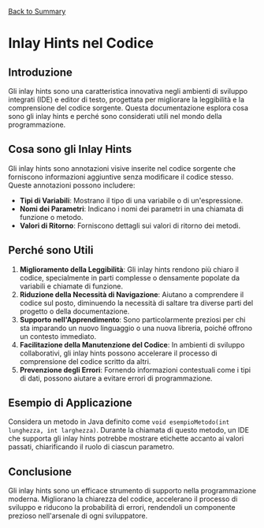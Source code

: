 [Back to Summary](../Summary.md)

# Inlay Hints nel Codice

## Introduzione
Gli inlay hints sono una caratteristica innovativa negli ambienti di sviluppo integrati (IDE) e editor di testo, progettata per migliorare la leggibilità e la comprensione del codice sorgente. Questa documentazione esplora cosa sono gli inlay hints e perché sono considerati utili nel mondo della programmazione.

## Cosa sono gli Inlay Hints
Gli inlay hints sono annotazioni visive inserite nel codice sorgente che forniscono informazioni aggiuntive senza modificare il codice stesso. Queste annotazioni possono includere:
- **Tipi di Variabili**: Mostrano il tipo di una variabile o di un'espressione.
- **Nomi dei Parametri**: Indicano i nomi dei parametri in una chiamata di funzione o metodo.
- **Valori di Ritorno**: Forniscono dettagli sui valori di ritorno dei metodi.

## Perché sono Utili
1. **Miglioramento della Leggibilità**: Gli inlay hints rendono più chiaro il codice, specialmente in parti complesse o densamente popolate da variabili e chiamate di funzione.
2. **Riduzione della Necessità di Navigazione**: Aiutano a comprendere il codice sul posto, diminuendo la necessità di saltare tra diverse parti del progetto o della documentazione.
3. **Supporto nell'Apprendimento**: Sono particolarmente preziosi per chi sta imparando un nuovo linguaggio o una nuova libreria, poiché offrono un contesto immediato.
4. **Facilitazione della Manutenzione del Codice**: In ambienti di sviluppo collaborativi, gli inlay hints possono accelerare il processo di comprensione del codice scritto da altri.
5. **Prevenzione degli Errori**: Fornendo informazioni contestuali come i tipi di dati, possono aiutare a evitare errori di programmazione.

## Esempio di Applicazione
Considera un metodo in Java definito come `void esempioMetodo(int lunghezza, int larghezza)`. Durante la chiamata di questo metodo, un IDE che supporta gli inlay hints potrebbe mostrare etichette accanto ai valori passati, chiarificando il ruolo di ciascun parametro.

## Conclusione
Gli inlay hints sono un efficace strumento di supporto nella programmazione moderna. Migliorano la chiarezza del codice, accelerano il processo di sviluppo e riducono la probabilità di errori, rendendoli un componente prezioso nell'arsenale di ogni sviluppatore.